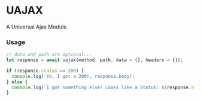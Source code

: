 # UAJAX
A Universal Ajax Module

### Usage
```js
// data and path are optional...
let response = await uajax(method, path, data = {}, headers = {});

if (response.status == 200) {
  console.log('Yo, I got a 200!, response.body);
} else {
  console.log(`I got something else! Looks like a Status: ${response.status}!.`, response.body);
}
```
